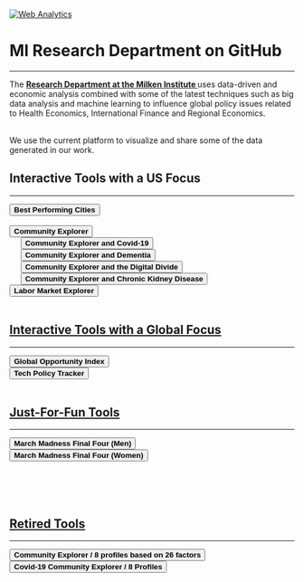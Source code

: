 <head><!-- Default Statcounter code for Miresearch.github.io About
https://miresearch.github.io/About/ -->
<script type="text/javascript">
var sc_project=12370715; 
var sc_invisible=1; 
var sc_security="d1e49415"; 
</script>
<script type="text/javascript"
src="https://www.statcounter.com/counter/counter.js"
async></script>
<noscript><div class="statcounter"><a title="Web Analytics"
href="https://statcounter.com/" target="_blank"><img
class="statcounter"
src="https://c.statcounter.com/12370715/0/d1e49415/1/"
alt="Web Analytics"></a></div></noscript>
<!-- End of Statcounter Code -->

<meta name="twitter:title" content="MI Research Data Vizualization">
<meta name="twitter:image" content="https://claudelopezcom.ipage.com/claudelopez/data_viz.jpg">
<meta name="twitter:card" content="summary_large_image">
<meta name="image" property="og:image" content="https://claudelopezcom.ipage.com/claudelopez/data_viz.jpg">

<meta property="og:title" content="MI Research Data Vizualization">
<meta property="og:image" content="https://claudelopezcom.ipage.com/claudelopez/data_viz.jpg">
<meta property="og:image:url" content="https://claudelopezcom.ipage.com/claudelopez/data_viz.jpg">
<meta property="og:image:secure_url" content="https://claudelopezcom.ipage.com/claudelopez/data_viz.jpg">
<meta property="og:url" content="https://miresearch.github.io/About/">

</head>

<H1><b>MI Research Department on GitHub </b></H1><Hr>

The <b><a href="https://milkeninstitute.org/research-department" target="_blank"> Research Department at the Milken Institute </a> </b>uses data-driven and economic analysis combined with some of the latest techniques such as big data analysis and machine learning to influence global policy issues related to Health Economics, International Finance and Regional Economics. <br><br>

We use the current platform to visualize and share some of the data generated in our work. <br>

<H2><b> Interactive Tools with a US Focus</b> </H2> <Hr>
<a href="https://miresearch.github.io/Best-Performing-Cities/" target="_blank"><button class="button button2"><b>Best Performing Cities</b></button> <br>
<br>
<a href="https://miresearch.github.io/Community-Explorer/" target="_blank"><button class="button button2"><b>Community Explorer</b></button></a> <br>
&nbsp;&nbsp;&nbsp;&nbsp;   <a href="https://miresearch.github.io/COVID19-Community-Explorer/" target="_blank"><button class="button button2"><b>Community Explorer and Covid-19</b></button></a> <br>
 &nbsp;&nbsp;&nbsp;&nbsp; <a href="https://miresearch.github.io/dementia/" target="_blank"><button class="button button2"><b>Community Explorer and Dementia </b></button></a> <br>
 &nbsp;&nbsp;&nbsp;&nbsp; <a href="https://miresearch.github.io/Broadband/" target="_blank"><button class="button button2"><b>Community Explorer and the Digital Divide </b></button></a> <br>
  &nbsp;&nbsp;&nbsp;&nbsp; <a href="https://miresearch.github.io/CE-kidney-chronic-disease/" target="_blank"><button class="button button2"><b>Community Explorer and Chronic Kidney Disease </b></button></a> <br>
<a href="https://miresearch.github.io/Labor-Market-Explorer/" target="_blank"><button class="button button2"><b>Labor Market Explorer</b></button> <br>
<br>

<H2><b> Interactive Tools with a Global Focus</b> </H2> <Hr>
 <a href="https://miresearch.github.io/Global-Opportunity-Index/" target="_blank"><button class="button button2"><b>Global Opportunity Index</b></button></a><br>
 <a href="https://miresearch.github.io/Tech-Regulation/" target="_blank"><button class="button button2"><b>Tech Policy Tracker</b></button> <br>
<br>

<H2><b> Just-For-Fun Tools</b> </H2> <Hr>
 <a href="https://miresearch.github.io/FinalFour/" target="_blank"><button class="button button2"><b>March Madness Final Four (Men)</b></button></a> <br>
 <a href="https://miresearch.github.io/FinalFourWomen/" target="_blank"><button class="button button2"><b>March Madness Final Four (Women)</b></button> <br>
<br><br><br> <br>

<H2><b> Retired Tools</b> </H2> <Hr>
<a href="https://miresearch.github.io/Community-Explorer-8-profiles/" target="_blank"><button class="button button2"><b>Community Explorer / 8 profiles based on 26 factors</b></button></a> <br>
<a href="https://miresearch.github.io/COVID-19-Community-Explorer-8profiles/" target="_blank"><button class="button button2"><b>Covid-19 Community Explorer / 8 Profiles</b></button></a> <br>

